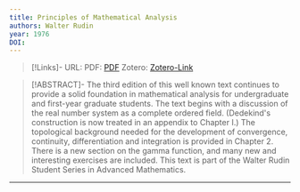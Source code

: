 ```yaml
---
title: Principles of Mathematical Analysis
authors: Walter Rudin
year: 1976
DOI: 
---
```


>[!Links]-
>URL: 
>PDF: [PDF](rudin1976.pdf)
>Zotero: [Zotero-Link](zotero://select/items/@rudin1976)

>[!ABSTRACT]-
>The third edition of this well known text continues to provide a solid foundation in mathematical analysis for undergraduate and first-year graduate students. The text begins with a discussion of the real number system as a complete ordered field. (Dedekind's construction is now treated in an appendix to Chapter I.) The topological background needed for the development of convergence, continuity, differentiation and integration is provided in Chapter 2. There is a new section on the gamma function, and many new and interesting exercises are included. This text is part of the Walter Rudin Student Series in Advanced Mathematics.

---

